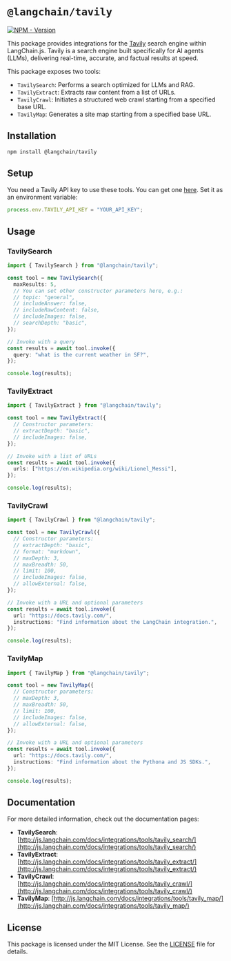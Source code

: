 # `@langchain/tavily`

[![NPM - Version](https://img.shields.io/npm/v/@langchain/tavily?style=flat-square&label=%20)](https://www.npmjs.com/package/@langchain/tavily)

This package provides integrations for the [Tavily](https://tavily.com/) search engine within LangChain.js. Tavily is a search engine built specifically for AI agents (LLMs), delivering real-time, accurate, and factual results at speed.

This package exposes two tools:

- `TavilySearch`: Performs a search optimized for LLMs and RAG.
- `TavilyExtract`: Extracts raw content from a list of URLs.
- `TavilyCrawl`: Initiates a structured web crawl starting from a specified base URL.
- `TavilyMap`: Generates a site map starting from a specified base URL.

## Installation

```bash
npm install @langchain/tavily
```

## Setup

You need a Tavily API key to use these tools. You can get one [here](https://app.tavily.com). Set it as an environment variable:

```typescript
process.env.TAVILY_API_KEY = "YOUR_API_KEY";
```

## Usage

### TavilySearch

```typescript
import { TavilySearch } from "@langchain/tavily";

const tool = new TavilySearch({
  maxResults: 5,
  // You can set other constructor parameters here, e.g.:
  // topic: "general",
  // includeAnswer: false,
  // includeRawContent: false,
  // includeImages: false,
  // searchDepth: "basic",
});

// Invoke with a query
const results = await tool.invoke({
  query: "what is the current weather in SF?",
});

console.log(results);
```

### TavilyExtract

```typescript
import { TavilyExtract } from "@langchain/tavily";

const tool = new TavilyExtract({
  // Constructor parameters:
  // extractDepth: "basic",
  // includeImages: false,
});

// Invoke with a list of URLs
const results = await tool.invoke({
  urls: ["https://en.wikipedia.org/wiki/Lionel_Messi"],
});

console.log(results);
```

### TavilyCrawl

```typescript
import { TavilyCrawl } from "@langchain/tavily";

const tool = new TavilyCrawl({
  // Constructor parameters:
  // extractDepth: "basic",
  // format: "markdown",
  // maxDepth: 3,
  // maxBreadth: 50,
  // limit: 100,
  // includeImages: false,
  // allowExternal: false,
});

// Invoke with a URL and optional parameters
const results = await tool.invoke({
  url: "https://docs.tavily.com/",
  instructions: "Find information about the LangChain integration.",
});

console.log(results);
```

### TavilyMap

```typescript
import { TavilyMap } from "@langchain/tavily";

const tool = new TavilyMap({
  // Constructor parameters:
  // maxDepth: 3,
  // maxBreadth: 50,
  // limit: 100,
  // includeImages: false,
  // allowExternal: false,
});

// Invoke with a URL and optional parameters
const results = await tool.invoke({
  url: "https://docs.tavily.com/",
  instructions: "Find information about the Pythona and JS SDKs.",
});

console.log(results);
```

## Documentation

For more detailed information, check out the documentation pages:

- **TavilySearch**: [http://js.langchain.com/docs/integrations/tools/tavily_search/](http://js.langchain.com/docs/integrations/tools/tavily_search/)
- **TavilyExtract**: [http://js.langchain.com/docs/integrations/tools/tavily_extract/](http://js.langchain.com/docs/integrations/tools/tavily_extract/)
- **TavilyCrawl**: [http://js.langchain.com/docs/integrations/tools/tavily_crawl/](http://js.langchain.com/docs/integrations/tools/tavily_crawl/)
- **TavilyMap**: [http://js.langchain.com/docs/integrations/tools/tavily_map/](http://js.langchain.com/docs/integrations/tools/tavily_map/)

## License

This package is licensed under the MIT License. See the [LICENSE](LICENSE) file for details.
